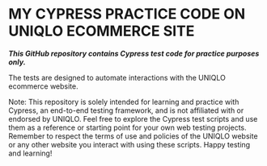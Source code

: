 # MY CYPRESS PRACTICE CODE ON UNIQLO ECOMMERCE SITE

_**This GitHub repository contains Cypress test code for practice purposes only.**_
 
 
 The tests are designed to automate interactions with the UNIQLO ecommerce website.  
 
 
 Note: This repository is solely intended for learning and practice with Cypress, an end-to-end testing framework, and is not affiliated with or endorsed by UNIQLO.  Feel free to explore the Cypress test scripts and use them as a reference or starting point for your own web testing projects. Remember to respect the terms of use and policies of the UNIQLO website or any other website you interact with using these scripts. Happy testing and learning!
